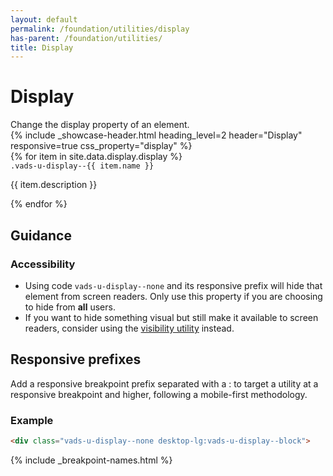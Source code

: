 ```yaml
---
layout: default
permalink: /foundation/utilities/display
has-parent: /foundation/utilities/
title: Display
---
```


# Display

<div class="va-introtext">
Change the display property of an element.
</div>

<div class="site-showcase">
  {%
    include _showcase-header.html
    heading_level=2
    header="Display"
    responsive=true
    css_property="display"
  %}
  <div class="vads-grid-row">
    {% for item in site.data.display.display %}
      <div class="vads-grid-col-12 site-showcase__col vads-u-display--flex vads-u-flex-direction--column {% if forloop.index == 1 %}vads-u-border-top--0{% endif %}">
        <div>
          <code class="code">.vads-u-display--{{ item.name }} </code>
        </div>
        <div>
          <p>{{ item.description }}</p>
        </div>
      </div>
    {% endfor %}
  </div>
</div>

## Guidance

### Accessibility

- Using code `vads-u-display--none` and its responsive prefix will hide that element from screen readers. Only use this property if you are choosing to hide from **all** users.
- If you want to hide something visual but still make it available to screen readers, consider using the [visibility utility](visibility) instead.

## Responsive prefixes

Add a responsive breakpoint prefix separated with a : to target a utility at a responsive breakpoint and higher, following a mobile-first methodology.

### Example

```html
<div class="vads-u-display--none desktop-lg:vads-u-display--block">
```
{% include _breakpoint-names.html %}